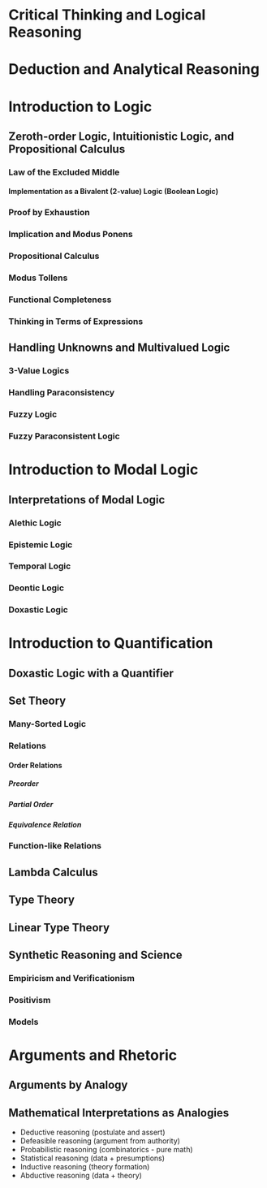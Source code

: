 # Critical Thinking and Logical Reasoning

# Deduction and Analytical Reasoning

# Introduction to Logic
## Zeroth-order Logic, Intuitionistic Logic, and Propositional Calculus
### Law of the Excluded Middle
#### Implementation as a Bivalent (2-value) Logic (Boolean Logic)
### Proof by Exhaustion
### Implication and Modus Ponens
### Propositional Calculus
### Modus Tollens
### Functional Completeness
### Thinking in Terms of Expressions
## Handling Unknowns and Multivalued Logic
### 3-Value Logics
### Handling Paraconsistency
### Fuzzy Logic
### Fuzzy Paraconsistent Logic
# Introduction to Modal Logic
## Interpretations of Modal Logic
### Alethic Logic
### Epistemic Logic
### Temporal Logic
### Deontic Logic
### Doxastic Logic

# Introduction to Quantification
## Doxastic Logic with a Quantifier
## Set Theory
### Many-Sorted Logic
### Relations
#### Order Relations
##### Preorder
##### Partial Order
##### Equivalence Relation
### Function-like Relations

## Lambda Calculus
## Type Theory
## Linear Type Theory

## Synthetic Reasoning and Science
### Empiricism and Verificationism
### Positivism
### Models


# Arguments and Rhetoric
## Arguments by Analogy
## Mathematical Interpretations as Analogies
- Deductive reasoning (postulate and assert)
- Defeasible reasoning (argument from authority)
- Probabilistic reasoning (combinatorics - pure math)
- Statistical reasoning (data + presumptions)
- Inductive reasoning (theory formation)
- Abductive reasoning (data + theory)
